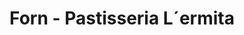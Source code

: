 ---
title: "Forn - Pastisseria L´ermita"
url: /torrent/forn-pastisseria-l-ermita/
shop: Bäckerei
---